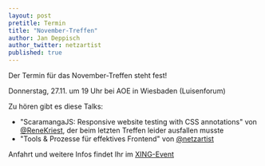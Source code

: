 ```yaml
---
layout: post
pretitle: Termin
title: "November-Treffen"
author: Jan Deppisch
author_twitter: netzartist
published: true
---
```


Der Termin für das November-Treffen steht fest!

Donnerstag, 27.11. um 19 Uhr bei AOE in Wiesbaden (Luisenforum)

Zu hören gibt es diese Talks:

- "ScaramangaJS: Responsive website testing with CSS annotations" von [@ReneKriest](http://twitter.com/ReneKriest), der beim letzten Treffen leider ausfallen musste
- "Tools & Prozesse für effektives Frontend" von [@netzartist](http://twitter.com/netzartist)

Anfahrt und weitere Infos findet Ihr im [XING-Event](https://www.xing.com/events/november-treffen-frontend-usergroup-rheinmain-1464422)
